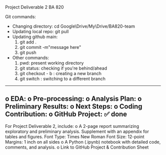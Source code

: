Project Deliverable 2
BA 820

Git commands: 
- Changing directory: cd Google\Drive/My\Drive/BA820-team
- Updating local repo: git pull
- Updating github main:
    1. git add .
    2. git commit -m"message here"
    3. git push
- Other commands:
    1. pwd:  present working directory
    2. git status: checking if you're behind/ahead
    3. git checkout - b <branch-name>: creating a new branch
    4. git switch <branch-name>: switching to a different branch
---------------------------------
o EDA: 
o Pre-processing: 
o Analysis Plan: 
o Preliminary Results: 
o Next Steps: 
o Coding Contribution:
o GitHub Project: ✅ done  
----------------------------------
For Project Deliverable 2, include:
o A 2-page report summarizing exploratory and preliminary analysis. Supplement with an appendix for
tables and figures.
Font Type: Times New Roman
Font Size: 12-point
Margins: 1 inch on all sides
o A Python (.ipynb) notebook with detailed code, comments, and analysis.
o Link to GitHub Project & Contribution Sheet
